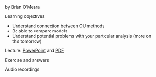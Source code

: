 by Brian O’Meara

Learning objectives

* Understand connection between OU methods
* Be able to compare models
* Understand potential problems with your particular analysis (more on this tomorrow)

Lecture: [PowerPoint](2018vi07_OU.pptx) and [PDF](2018vi07_OU.pdf)

[Exercise](OUwieExercise.R) and [answers](OUwieExerciseAnswers.R)

Audio recordings
